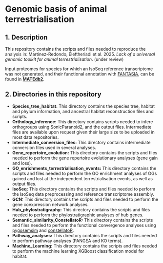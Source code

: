 # Genomic basis of animal terrestrialisation

## 1. Description
This repository contains the scripts and files needed to reproduce the analysis in: Martínez-Redondo, Eleftheriadi et al. 2025. *Lack of a universal genomic toolkit for animal terrestrialisation*. (under review)

Input proteomes for species for which an IsoSeq reference transcriptome was not generated, and their functional annotation with [FANTASIA](https://github.com/MetazoaPhylogenomicsLab/FANTASIA), can be found in [**MATEdb2**](https://github.com/MetazoaPhylogenomicsLab/MATEdb2).

## 2. Directories in this repository
- **Species_tree_habitat:** This directory contains the species tree, habitat and phylum information, and ancestral habitat reconstruction files and scripts.
- **Orthology_inference:** This directory contains scripts needed to infere orthogroups using SonicParanoid2, and the output files. Intermediate files are available upon request given their large size to be uploaded in most data repositories.
- **Intermediate_conversion_files:** This directory contains intermediate conversion files used in several analyses.
- **Gene_repertoire_evolution:** This directory contains the scripts and files needed to perform the gene repertoire evolutionary analyses (gene gain and loss).
- **GO_enrichments_terrestrialisation_events:** This directory contains the scripts and files needed to perform the GO enrichment analyses of OGs gained and lost at the independent terrestrialisation events, as well as output files.
- **IsoSeq:** This directory contains the scripts and files needed to perform the IsoSeq data preprocessing and reference transcriptome assembly.
- **GCN:** This directory contains the scripts and files needed to perform the gene coexpression network analyses.
- **Hub_phylostratigraphy:** This directory contains the scripts and files needed to perform the phylostratigraphic analyses of hub genes.
- **Semantic_similarity_ConstellatoR:** This directory contains the scripts and files needed to perform the functional convergence analyses using [pygosemsim](https://github.com/mojaie/pygosemsim/tree/master/pygosemsim) and [constellatoR](https://github.com/MetazoaPhylogenomicsLab/constellatoR).
- **Pathway_analyses:** This directory contains the scripts and files needed to perform pathway analyses (PANGEA and KO terms).
- **Machine_Learning:** This directory contains the scripts and files needed to perform the machine learning XGBoost classification model for habitat.
